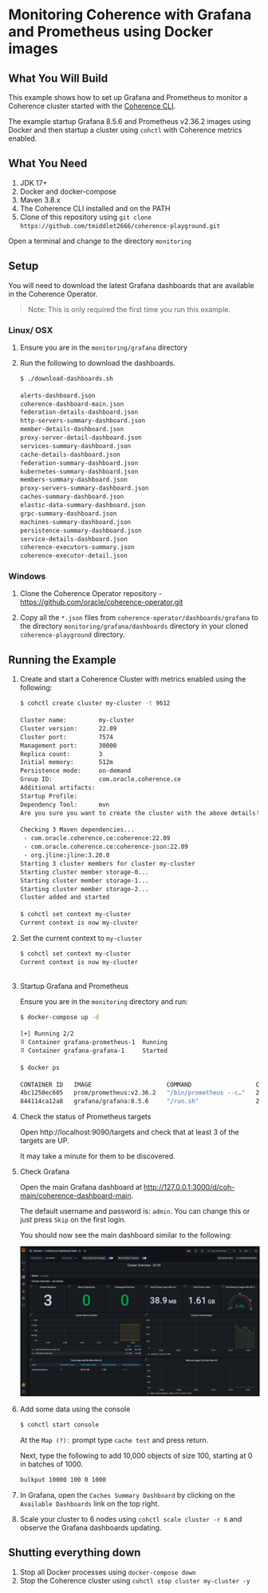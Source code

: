 # Monitoring Coherence with Grafana and Prometheus using Docker images

## What You Will Build

This example shows how to set up Grafana and Prometheus to monitor a Coherence cluster 
started with the [Coherence CLI](https://github.com/oracle/coherence-cli).

The example startup Grafana 8.5.6 and Prometheus v2.36.2 images using Docker and then startup a cluster using 
`cohctl` with Coherence metrics enabled.

## What You Need

1. JDK 17+
2. Docker and docker-compose
3. Maven 3.8.x
4. The Coherence CLI installed and on the PATH
5. Clone of this repository using `git clone https://github.com/tmiddlet2666/coherence-playground.git`
      
Open a terminal and change to the directory `monitoring`

## Setup

You will need to download the latest Grafana dashboards that are available in the Coherence Operator.

> Note: This is only required the first time you run this example.

### Linux/ OSX

1. Ensure you are in the `monitoring/grafana` directory 
2. Run the following to download the dashboards.

    ```bash
    $ ./download-dashboards.sh
    
    alerts-dashboard.json
    coherence-dashboard-main.json
    federation-details-dashboard.json
    http-servers-summary-dashboard.json
    member-details-dashboard.json
    proxy-server-detail-dashboard.json
    services-summary-dashboard.json
    cache-details-dashboard.json
    federation-summary-dashboard.json
    kubernetes-summary-dashboard.json
    members-summary-dashboard.json
    proxy-servers-summary-dashboard.json
    caches-summary-dashboard.json
    elastic-data-summary-dashboard.json
    grpc-summary-dashboard.json
    machines-summary-dashboard.json
    persistence-summary-dashboard.json
    service-details-dashboard.json
    coherence-executors-summary.json
    coherence-executor-detail.json
    ```

### Windows
 
1. Clone the Coherence Operator repository - https://github.com/oracle/coherence-operator.git

2. Copy all the `*.json` files from `coherence-operator/dashboards/grafana` to the directory `monitoring/grafana/dashboards` directory in your cloned `coherence-playground` directory.

## Running the Example
     
1. Create and start a Coherence Cluster with metrics enabled using the following:

   ```bash
   $ cohctl create cluster my-cluster -t 9612

   Cluster name:         my-cluster
   Cluster version:      22.09
   Cluster port:         7574
   Management port:      30000
   Replica count:        3
   Initial memory:       512m
   Persistence mode:     on-demand
   Group ID:             com.oracle.coherence.ce
   Additional artifacts: 
   Startup Profile:      
   Dependency Tool:      mvn
   Are you sure you want to create the cluster with the above details? (y/n) y

   Checking 3 Maven dependencies...
    - com.oracle.coherence.ce:coherence:22.09
    - com.oracle.coherence.ce:coherence-json:22.09
    - org.jline:jline:3.20.0
   Starting 3 cluster members for cluster my-cluster
   Starting cluster member storage-0...
   Starting cluster member storage-1...
   Starting cluster member storage-2...
   Cluster added and started
   
   $ cohctl set context my-cluster
   Current context is now my-cluster
   ```   

2. Set the current context to `my-cluster`

   ```bash
   $ cohctl set context my-cluster
   Current context is now my-cluster
      
3. Startup Grafana and Prometheus

    Ensure you are in the `monitoring` directory and run:

    ```bash
    $ docker-compose up -d  
   
   [+] Running 2/2
   ⠿ Container grafana-prometheus-1  Running                                                                                                                                                                               0.0s
   ⠿ Container grafana-grafana-1     Started  
   
   $ docker ps
   
   CONTAINER ID   IMAGE                     COMMAND                  CREATED         STATUS          PORTS                                       NAMES
   4bc1250ec605   prom/prometheus:v2.36.2   "/bin/prometheus --c…"   2 minutes ago   Up 2 minutes    0.0.0.0:9090->9090/tcp, :::9090->9090/tcp   grafana-prometheus-1
   844114ca12a8   grafana/grafana:8.5.6     "/run.sh"                2 minutes ago   Up 22 seconds   0.0.0.0:3000->3000/tcp, :::3000->3000/tcp   grafana-grafana-
   ```
   
4. Check the status of Prometheus targets

   Open http://localhost:9090/targets and check that at least 3 of the targets are UP. 

   It may take a minute for them to be discovered.

5. Check Grafana
   
   Open the main Grafana dashboard at http://127.0.0.1:3000/d/coh-main/coherence-dashboard-main.
           
   The default username and password is: `admin`. You can change this or just press `Skip` on the first login.

   You should now see the main dashboard similar to the following:

   ![Coherence Demo](assets/coherence-dashboard-main.png "Coherence Dashboard Main")
   
6. Add some data using the console

   ```bash
   $ cohctl start console
   ``` 
   
   At the `Map (?):` prompt type `cache test` and press return.

   Next, type the following to add 10,000 objects of size 100, starting at 0 in batches of 1000.

   ```bash
   bulkput 10000 100 0 1000 
   ```
       
8. In Grafana, open the `Caches Summary Dashboard` by clicking on the `Available Dashboards` link on the top right.
 
9. Scale your cluster to 6 nodes using `cohctl scale cluster -r 6` and observe the Grafana dashboards updating.

## Shutting everything down

1. Stop all Docker processes using `docker-compose down`
2. Stop the Coherence cluster using `cohctl stop cluster my-cluster -y`
